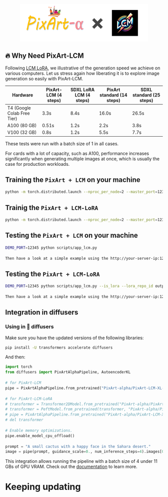 <!--Copyright 2023 The Huawei Noah’s Ark Lab Team. All rights reserved.

Licensed under the Apache License, Version 2.0 (the "License"); you may not use this file except in compliance with
the License. You may obtain a copy of the License at

http://www.apache.org/licenses/LICENSE-2.0

Unless required by applicable law or agreed to in writing, software distributed under the License is distributed on
an "AS IS" BASIS, WITHOUT WARRANTIES OR CONDITIONS OF ANY KIND, either express or implied. See the License for the
specific language governing permissions and limitations under the License.
-->

<p align="center">
  <img src="https://raw.githubusercontent.com/PixArt-alpha/PixArt-alpha.github.io/master/static/images/pixart-lcm2.png"  height=120>
</p>

## 🔥 Why Need PixArt-LCM
Following [LCM LoRA](https://huggingface.co/blog/lcm_lora), we illustrative of the generation speed we achieve on various computers. Let us stress again how liberating it is to explore image generation so easily with PixArt-LCM.

| Hardware                    | PixArt-LCM (4 steps) | SDXL LoRA LCM (4 steps) | PixArt standard (14 steps) | SDXL standard (25 steps) |
|-----------------------------|----------------------|-------------------------|----------------------------|---------------------------|
| T4 (Google Colab Free Tier) | 3.3s                 | 8.4s                    | 16.0s                      | 26.5s                     |
| A100 (80 GB)                | 0.51s                | 1.2s                    | 2.2s                       | 3.8s                      |
| V100 (32 GB)                | 0.8s                 | 1.2s                    | 5.5s                       | 7.7s                      |

These tests were run with a batch size of 1 in all cases.

For cards with a lot of capacity, such as A100, performance increases significantly when generating multiple images at once, which is usually the case for production workloads.

## Training the `PixArt + LCM` on your machine

```bash
python -m torch.distributed.launch --nproc_per_node=2 --master_port=12345 train_scripts/train_pixart_lcm.py configs/pixart_config/PixArt_xl2_img1024_lcm.py --work-dir output/pixartlcm-xl2-img1024_ft
```

## Trainig the `PixArt + LCM-LoRA`

```bash
python -m torch.distributed.launch --nproc_per_node=2 --master_port=12345 train_scripts/train_pixart_lcm_lora.py configs/pixart_config/PixArt_xl2_img1024_lcm.py --work-dir output/pixartlcm-lora-xl2-img1024_ft
```

## Testing the `PixArt + LCM` on your machine

```bash
DEMO_PORT=12345 python scripts/app_lcm.py

Then have a look at a simple example using the http://your-server-ip:12345
```

## Testing the `PixArt + LCM-LoRA`

```bash
DEMO_PORT=12345 python scripts/app_lcm.py --is_lora --lora_repo_id output/pixartlcm-lora-xl2-img1024_ft/checkpoint-xxx

Then have a look at a simple example using the http://your-server-ip:12345
```

## Integration in diffusers
### Using in 🧨 diffusers

Make sure you have the updated versions of the following libraries:

```bash
pip install -U transformers accelerate diffusers
```

And then:

```python
import torch
from diffusers import PixArtAlphaPipeline, AutoencoderKL

# for PixArt-LCM
pipe = PixArtAlphaPipeline.from_pretrained("PixArt-alpha/PixArt-LCM-XL-2-1024-MS", torch_dtype=torch.float16, use_safetensors=True)

# for PixArt-LCM-LoRA
# transformer = Transformer2DModel.from_pretrained("PixArt-alpha/PixArt-LCM-XL-2-1024-MS", subfolder="transformer", torch_dtype=torch.float16)
# transformer = PeftModel.from_pretrained(transformer, "PixArt-alpha/PixArt-LCM-LoRA-XL-2-1024-MS")
# pipe = PixArtAlphaPipeline.from_pretrained("PixArt-alpha/PixArt-LCM-XL-2-1024-MS", transformer=transformer, torch_dtype=torch.float16, use_safetensors=True)
# del transformer

# Enable memory optimizations.
pipe.enable_model_cpu_offload()

prompt = "A small cactus with a happy face in the Sahara desert."
image = pipe(prompt, guidance_scale=0., num_inference_steps=4).images[0]
```

This integration allows running the pipeline with a batch size of 4 under 11 GBs of GPU VRAM. 
Check out the [documentation](https://huggingface.co/docs/diffusers/main/en/api/pipelines/pixart) to learn more.

# Keeping updating